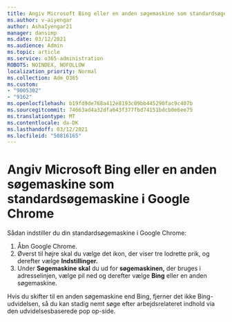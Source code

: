 ```yaml
---
title: Angiv Microsoft Bing eller en anden søgemaskine som standardsøgemaskine i Google Chrome
ms.author: v-aiyengar
author: AshaIyengar21
manager: dansimp
ms.date: 03/12/2021
ms.audience: Admin
ms.topic: article
ms.service: o365-administration
ROBOTS: NOINDEX, NOFOLLOW
localization_priority: Normal
ms.collection: Adm_O365
ms.custom:
- "9005302"
- "9162"
ms.openlocfilehash: b19fd9de768a412e8193c09bb445290fac9c407b
ms.sourcegitcommit: 74663ad4a32dfa643f377fbd74151bdcb0e6ee75
ms.translationtype: MT
ms.contentlocale: da-DK
ms.lasthandoff: 03/12/2021
ms.locfileid: "50816165"
---
```

# <a name="set-microsoft-bing-or-another-search-engine-as-the-default-search-engine-in-google-chrome"></a>Angiv Microsoft Bing eller en anden søgemaskine som standardsøgemaskine i Google Chrome

Sådan indstiller du din standardsøgemaskine i Google Chrome:

1. Åbn Google Chrome.
1. Øverst til højre skal du vælge det ikon, der viser tre lodrette prik, og derefter vælge **Indstillinger.**
1. Under **Søgemaskine skal** du ud for **søgemaskinen,** der bruges i adresselinjen, vælge pil ned og derefter vælge **Bing** eller en anden søgemaskine.

Hvis du skifter til en anden søgemaskine end Bing, fjerner det ikke Bing-udvidelsen, så du kan stadig nemt søge efter arbejdsrelateret indhold via den udvidelsesbaserede pop op-side.

